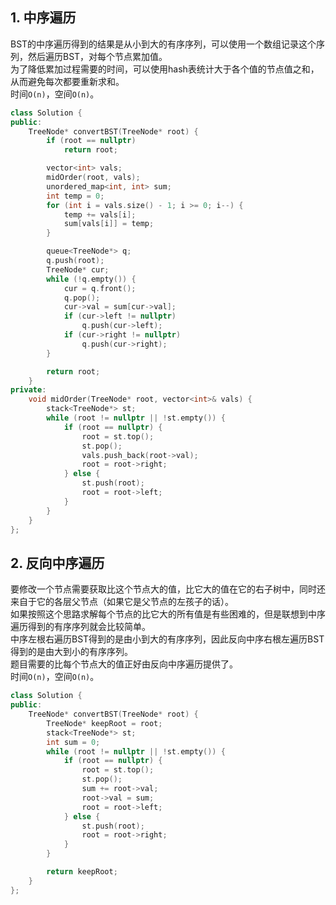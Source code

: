 ## 1. 中序遍历
BST的中序遍历得到的结果是从小到大的有序序列，可以使用一个数组记录这个序列，然后遍历BST，对每个节点累加值。  
为了降低累加过程需要的时间，可以使用hash表统计大于各个值的节点值之和，从而避免每次都要重新求和。  
时间`O(n)`，空间`O(n)`。  
```cpp
class Solution {
public:
    TreeNode* convertBST(TreeNode* root) {
        if (root == nullptr)
            return root;

        vector<int> vals;
        midOrder(root, vals);
        unordered_map<int, int> sum;
        int temp = 0;
        for (int i = vals.size() - 1; i >= 0; i--) {
            temp += vals[i];
            sum[vals[i]] = temp;
        }

        queue<TreeNode*> q;
        q.push(root);
        TreeNode* cur;
        while (!q.empty()) {
            cur = q.front();
            q.pop();
            cur->val = sum[cur->val];
            if (cur->left != nullptr)
                q.push(cur->left);
            if (cur->right != nullptr)
                q.push(cur->right);
        }

        return root;
    }
private:
    void midOrder(TreeNode* root, vector<int>& vals) {
        stack<TreeNode*> st;
        while (root != nullptr || !st.empty()) {
            if (root == nullptr) {
                root = st.top();
                st.pop();
                vals.push_back(root->val);
                root = root->right;
            } else {
                st.push(root);
                root = root->left;
            }
        }
    }
};
```
  
## 2. 反向中序遍历
要修改一个节点需要获取比这个节点大的值，比它大的值在它的右子树中，同时还来自于它的各层父节点（如果它是父节点的左孩子的话）。  
如果按照这个思路求解每个节点的比它大的所有值是有些困难的，但是联想到中序遍历得到的有序序列就会比较简单。  
中序左根右遍历BST得到的是由小到大的有序序列，因此反向中序右根左遍历BST得到的是由大到小的有序序列。  
题目需要的比每个节点大的值正好由反向中序遍历提供了。  
时间`O(n)`，空间`O(n)`。  
```cpp
class Solution {
public:
    TreeNode* convertBST(TreeNode* root) {
        TreeNode* keepRoot = root;
        stack<TreeNode*> st;
        int sum = 0;
        while (root != nullptr || !st.empty()) {
            if (root == nullptr) {
                root = st.top();
                st.pop();
                sum += root->val;
                root->val = sum;
                root = root->left;
            } else {
                st.push(root);
                root = root->right;
            }
        }

        return keepRoot;
    }
};
```